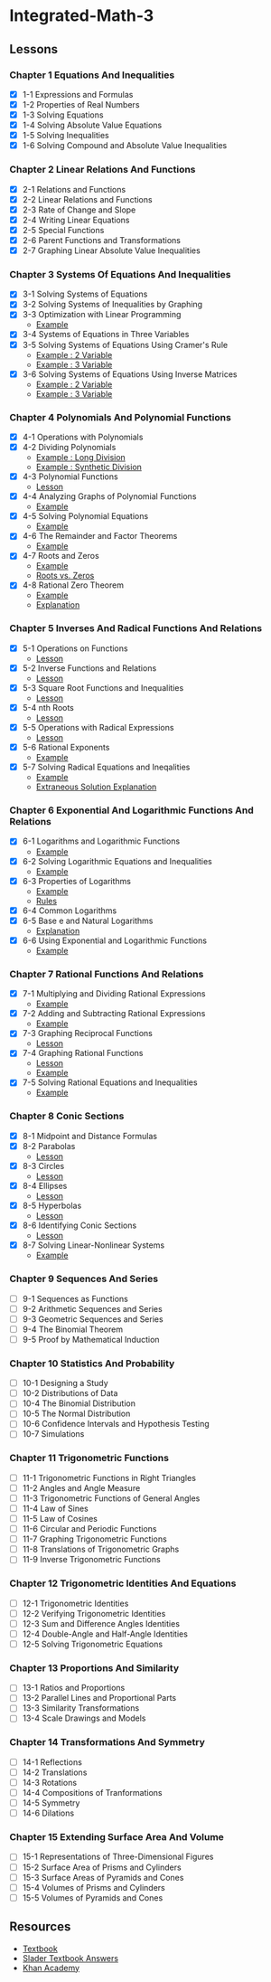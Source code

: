 # Integrated-Math-3

## Lessons
### Chapter 1 Equations And Inequalities
- [x] 1-1 Expressions and Formulas
- [x] 1-2 Properties of Real Numbers
- [x] 1-3 Solving Equations
- [x] 1-4 Solving Absolute Value Equations
- [x] 1-5 Solving Inequalities
- [x] 1-6 Solving Compound and Absolute Value Inequalities
### Chapter 2 Linear Relations And Functions
- [x] 2-1 Relations and Functions
- [x] 2-2 Linear Relations and Functions
- [x] 2-3 Rate of Change and Slope
- [x] 2-4 Writing Linear Equations
- [x] 2-5 Special Functions
- [x] 2-6 Parent Functions and Transformations
- [x] 2-7 Graphing Linear Absolute Value Inequalities
### Chapter 3 Systems Of Equations And Inequalities
- [x] 3-1 Solving Systems of Equations
- [x] 3-2 Solving Systems of Inequalities by Graphing
- [x] 3-3 Optimization with Linear Programming
  - [Example](https://www.youtube.com/watch?v=lBc9mtDqRoY)
- [x] 3-4 Systems of Equations in Three Variables
- [x] 3-5 Solving Systems of Equations Using Cramer's Rule
  - [Example : 2 Variable](https://www.youtube.com/watch?v=gqkBaonNSjI)
  - [Example : 3 Variable](https://www.youtube.com/watch?v=TtxVGMWXMSE)
- [x] 3-6 Solving Systems of Equations Using Inverse Matrices
  - [Example : 2 Variable](https://www.youtube.com/watch?v=Gkx5V3YMogs)
  - [Example : 3 Variable](https://www.youtube.com/watch?v=hu6B1d3vvqU)
### Chapter 4 Polynomials And Polynomial Functions
- [x] 4-1 Operations with Polynomials
- [x] 4-2 Dividing Polynomials
  - [Example : Long Division](https://www.youtube.com/watch?v=TA8CUM6IY3E)
  - [Example : Synthetic Division](https://www.khanacademy.org/math/algebra-home/alg-polynomials/alg-synthetic-division-of-polynomials/v/synthetic-division)
- [x] 4-3 Polynomial Functions
  - [Lesson](http://www.mathcentre.ac.uk/resources/uploaded/mc-ty-polynomial-2009-1.pdf)
- [x] 4-4 Analyzing Graphs of Polynomial Functions
  - [Example](https://www.youtube.com/watch?v=07ePPyjFdtQ)
- [x] 4-5 Solving Polynomial Equations
  - [Example](https://www.youtube.com/watch?v=0oF09ATZyvE)
- [x] 4-6 The Remainder and Factor Theorems
  - [Example](https://www.youtube.com/watch?v=_IPqCaspZOs)
- [x] 4-7 Roots and Zeros
  - [Example](https://www.youtube.com/watch?v=3Z2BGDpHYRY)
  - [Roots vs. Zeros](https://math.stackexchange.com/questions/82643/root-or-zero-which-to-use-when)
- [x] 4-8 Rational Zero Theorem
  - [Example](https://www.youtube.com/watch?v=YMyv9-9VXw4)
  - [Explanation](https://www.youtube.com/watch?v=jERVeo3Dtkw)
### Chapter 5 Inverses And Radical Functions And Relations
- [x] 5-1 Operations on Functions
  - [Lesson](https://www.varsitytutors.com/hotmath/hotmath_help/topics/operations-on-functions)
- [x] 5-2 Inverse Functions and Relations
  - [Lesson](https://www.youtube.com/watch?v=on0E9e7P2sQ)
- [x] 5-3 Square Root Functions and Inequalities
  - [Lesson](https://www.youtube.com/watch?v=-oG0HNwvvPk)
- [x] 5-4 nth Roots
  - [Lesson](https://www.youtube.com/watch?v=b-lL9LYBRto)
- [x] 5-5 Operations with Radical Expressions
  - [Lesson](https://www.youtube.com/watch?v=Hv9xkRgwid4)
- [x] 5-6 Rational Exponents
  - [Example](https://www.youtube.com/watch?v=wDn8IuAgRwc)
- [x] 5-7 Solving Radical Equations and Ineqalities
  - [Example](https://www.youtube.com/watch?v=g3rzuggIgIw)
  - [Extraneous Solution Explanation](https://www.youtube.com/watch?v=-k6K-NoklSo)
### Chapter 6 Exponential And Logarithmic Functions And Relations
- [x] 6-1 Logarithms and Logarithmic Functions
  - [Example](https://www.youtube.com/watch?v=EvQCLCaiq2U)
- [x] 6-2 Solving Logarithmic Equations and Inequalities
  - [Example](https://www.youtube.com/watch?v=fnhFneOz6n8)
- [x] 6-3 Properties of Logarithms
  - [Example](https://www.youtube.com/watch?v=AAW7WRFBKdw)
  - [Rules](https://www.mathwords.com/l/logarithm_rules.htm)
- [x] 6-4 Common Logarithms
- [x] 6-5 Base e and Natural Logarithms
  - [Explanation](https://www.youtube.com/watch?v=_-x90wGBD8U)
- [x] 6-6 Using Exponential and Logarithmic Functions
  - [Example](https://www.youtube.com/watch?v=6WQnY3wGtY0)
### Chapter 7 Rational Functions And Relations
- [x] 7-1 Multiplying and Dividing Rational Expressions
  - [Example](https://www.youtube.com/watch?v=RROSgr4oXjU)
- [x] 7-2 Adding and Subtracting Rational Expressions
  - [Example](https://www.youtube.com/watch?v=1KGVwaUhR-s)
- [x] 7-3 Graphing Reciprocal Functions
  - [Lesson](https://www.youtube.com/watch?v=jpy11Lzi1KQ)
- [x] 7-4 Graphing Rational Functions
  - [Lesson](https://www.youtube.com/watch?v=E1fCj5um8_c)
  - [Example](https://www.youtube.com/watch?v=XE-Z2-F3oWw)
- [x] 7-5 Solving Rational Equations and Inequalities
  - [Example](https://www.youtube.com/watch?v=1fR_9ke5-n8)
### Chapter 8 Conic Sections
- [x] 8-1 Midpoint and Distance Formulas
- [x] 8-2 Parabolas
  - [Lesson](https://www.youtube.com/watch?v=JulYbK9yi1A)
- [x] 8-3 Circles
  - [Lesson](https://www.youtube.com/watch?v=PLrgwD9TleU&t=0s)
- [x] 8-4 Ellipses
  - [Lesson](https://www.youtube.com/watch?v=PLrgwD9TleU&t=234s)
- [x] 8-5 Hyperbolas
  - [Lesson](https://www.youtube.com/watch?v=PLrgwD9TleU&t=1404s)
- [x] 8-6 Identifying Conic Sections
  - [Lesson](https://www.youtube.com/watch?v=auD46ZWZxQo)
- [x] 8-7 Solving Linear-Nonlinear Systems
  - [Example](https://www.youtube.com/watch?v=H-_yl6xHPSI)
### Chapter 9 Sequences And Series
- [ ] 9-1 Sequences as Functions
- [ ] 9-2 Arithmetic Sequences and Series
- [ ] 9-3 Geometric Sequences and Series
- [ ] 9-4 The Binomial Theorem
- [ ] 9-5 Proof by Mathematical Induction
### Chapter 10 Statistics And Probability
- [ ] 10-1 Designing a Study
- [ ] 10-2 Distributions of Data
- [ ] 10-4 The Binomial Distribution
- [ ] 10-5 The Normal Distribution
- [ ] 10-6 Confidence Intervals and Hypothesis Testing
- [ ] 10-7 Simulations
### Chapter 11 Trigonometric Functions
- [ ] 11-1 Trigonometric Functions in Right Triangles 
- [ ] 11-2 Angles and Angle Measure
- [ ] 11-3 Trigonometric Functions of General Angles
- [ ] 11-4 Law of Sines
- [ ] 11-5 Law of Cosines
- [ ] 11-6 Circular and Periodic Functions
- [ ] 11-7 Graphing Trigonometric Functions
- [ ] 11-8 Translations of Trigonometric Graphs
- [ ] 11-9 Inverse Trigonometric Functions
### Chapter 12 Trigonometric Identities And Equations
- [ ] 12-1 Trigonometric Identities
- [ ] 12-2 Verifying Trigonometric Identities
- [ ] 12-3 Sum and Difference Angles Identities
- [ ] 12-4 Double-Angle and Half-Angle Identities
- [ ] 12-5 Solving Trigonometric Equations
### Chapter 13 Proportions And Similarity
- [ ] 13-1 Ratios and Proportions
- [ ] 13-2 Parallel Lines and Proportional Parts
- [ ] 13-3 Similarity Transformations
- [ ] 13-4 Scale Drawings and Models
### Chapter 14 Transformations And Symmetry
- [ ] 14-1 Reflections
- [ ] 14-2 Translations
- [ ] 14-3 Rotations
- [ ] 14-4 Compositions of Tranformations
- [ ] 14-5 Symmetry
- [ ] 14-6 Dilations
### Chapter 15 Extending Surface Area And Volume
- [ ] 15-1 Representations of Three-Dimensional Figures
- [ ] 15-2 Surface Area of Prisms and Cylinders
- [ ] 15-3 Surface Areas of Pyramids and Cones
- [ ] 15-4 Volumes of Prisms and Cylinders
- [ ] 15-5 Volumes of Pyramids and Cones

## Resources
- [Textbook](https://www.amazon.com/Integrated-Math-Course-3-Student/dp/0076638529/)
- [Slader Textbook Answers](https://www.slader.com/textbook/9780076638529-integrated-math-3/)
- [Khan Academy](khanacademy.org)
